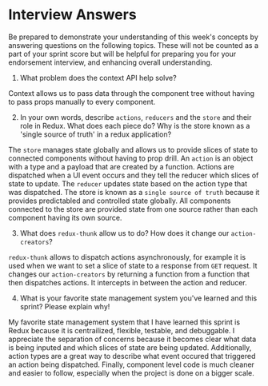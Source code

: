 # Interview Answers
Be prepared to demonstrate your understanding of this week's concepts by answering questions on the following topics. These will not be counted as a part of your sprint score but will be helpful for preparing you for your endorsement interview, and enhancing overall understanding.

1. What problem does the context API help solve?

Context allows us to pass data through the component tree without having to pass props manually to every component.

2. In your own words, describe `actions`, `reducers` and the `store` and their role in Redux. What does each piece do? Why is the store known as a 'single source of truth' in a redux application?

The `store` manages state globally and allows us to provide slices of state to connected components without having to prop drill.
An `action` is an object with a type and a payload that are created by a function. Actions are dispatched when a UI event occurs and they tell the
reducer which slices of state to update.
The `reducer` updates state based on the action type that was dispatched.
The store is known as a `single source of truth` because it provides predictabled and controlled state globally.
All components connected to the store are provided state from one source rather than each component having its own source.

3. What does `redux-thunk` allow us to do? How does it change our `action-creators`?

`redux-thunk` allows to dispatch actions asynchronously, for example it is used when we want to set a slice of state
to a response from `GET` request. It changes our `action-creators` by returning a function from a function that then dispatches
actions. It intercepts in between the action and reducer. 

4. What is your favorite state management system you've learned and this sprint? Please explain why!

My favorite state management system that I have learned this sprint is Redux because it is centrailized, flexible, testable, and debuggable.
I appreciate the separation of concerns because it becomes clear what data is being inputed and which slices of state are being updated.
Additionally, action types are a great way to describe what event occured that triggered an action being dispatched. Finally, component level
code is much cleaner and easier to follow, especially when the project is done on a bigger scale. 
